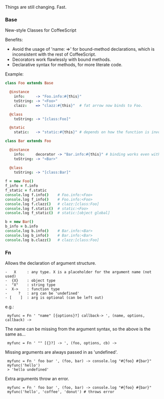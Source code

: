 Things are still changing. Fast.

### Base

New-style Classes for CoffeeScript

Benefits:

*  Avoid the usage of 'name: =>' for bound-method declarations, which is inconsistent with the rest of CoffeeScript.
*  Decorators work flawlessly with bound methods.
*  Declarative syntax for methods, for more literate code.

Example:

```coffeescript
class Foo extends Base

  @instance
    info:     -> "Foo.info:#{this}"
    toString: -> "<Foo>"
    clazz:    => "clazz:#{this}"  # fat arrow now binds to Foo.

  @class
    toString: -> "[class:Foo]"

  @static
    static:   -> "static:#{this}" # depends on how the function is invoked

class Bar extends Foo

  @instance
    info:     decorator -> "Bar.info:#{this}" # binding works even with decorators
    toString: -> "<Bar>"

  @class
    toString: -> "[class:Bar]"
    
f = new Foo()
f_info = f.info
f_static = f.static
console.log f.info()    # Foo.info:<Foo>
console.log f_info()    # Foo.info:<Foo>
console.log f.clazz()   # clazz:[class:Foo]
console.log f.static()  # static:<Foo>
console.log f_static()  # static:[object global]

b = new Bar()
b_info = b.info
console.log b.info()    # Bar.info:<Bar>
console.log b_info()    # Bar.info:<Bar>
console.log b.clazz()   # clazz:[class:Foo]
```

### Fn

Allows the declaration of argument structure.

    -   X     : any type. X is a placeholder for the argument name (not used)
    -  {X}    : object type
    -  "X"    : string type
    -  X->    : function type
    -     ?   : arg can be 'undefined'
    - [    ]  : arg is optional (can be left out)

e.g.:

     myfunc = Fn ' "name" [{options}?] callback-> ', (name, options, callback) ->

The name can be missing from the argument syntax, so the above is
the same as...

     myfunc = Fn ' "" [{}?] -> ', (foo, options, cb) ->

Missing arguments are always passed in as 'undefined'.

     myfunc = Fn ' foo bar ', (foo, bar) -> console.log "#{foo} #{bar}"
     myfunc('hello')
     > 'hello undefined'

Extra arguments throw an error.

     myfunc = Fn ' foo bar ', (foo, bar) -> console.log "#{foo} #{bar}"
     myfunc('hello', 'coffee', 'donut') # throws error
